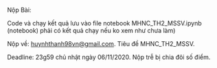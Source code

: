 Nộp Bài:

Code và chạy kết quả lưu vào file notebook MHNC_TH2_MSSV.ipynb (notebook) phải có kết quả chạy nếu ko xem như chưa làm)

Nộp về: huynhthanh98vn@gmail.com. Tiêu đề MHNC_TH2_MSSV.

Deadline: 23g59 chủ nhật ngày 06/11/2020. Nộp trễ bị chia đôi số điểm.
